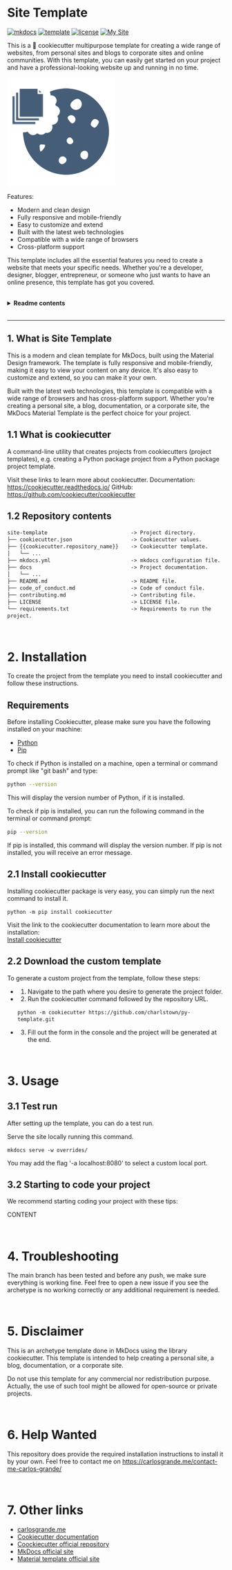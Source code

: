 # Site Template

[![mkdocs](https://img.shields.io/badge/mkdocs-1.4-blue)](https://www.mkdocs.org/)
[![template](https://img.shields.io/badge/template-material-dd2e57)](https://squidfunk.github.io/mkdocs-material/)
[![license](https://img.shields.io/badge/license-MIT-green.svg?logo=cachet&style=flat&logoColor=green)](https://opensource.org/licenses/MIT)
[![My Site](https://img.shields.io/badge/about%20me-carlosgrande.me-red?style=flat&logo=aboutdotme&logoColor=red)](https://carlosgrande.me/)

This is a 🍪 cookiecutter multipurpose template for creating a wide range of websites, from personal sites and blogs to corporate sites and online communities. With this template, you can easily get started on your project and have a professional-looking website up and running in no time.

![Logo](docs/assets/images/logo.png)

Features:

- Modern and clean design
- Fully responsive and mobile-friendly
- Easy to customize and extend
- Built with the latest web technologies
- Compatible with a wide range of browsers
- Cross-platform support


This template includes all the essential features you need to create a website that meets your specific needs. Whether you're a developer, designer, blogger, entrepreneur, or someone who just wants to have an online presence, this template has got you covered.

</br>

<details><summary><b>Readme contents</b></summary>

- [Site Template](#site-template)
  - [1. What is Site Template](#1-what-is-site-template)
  - [1.1 What is cookiecutter](#11-what-is-cookiecutter)
  - [1.2 Repository contents](#12-repository-contents)
- [2. Installation](#2-installation)
  - [Requirements](#requirements)
  - [2.1 Install cookiecutter](#21-install-cookiecutter)
  - [2.2 Download the custom template](#22-download-the-custom-template)
- [3. Usage](#3-usage)
  - [3.1 Test run](#31-test-run)
  - [3.2 Starting to code your project](#32-starting-to-code-your-project)
- [4. Troubleshooting](#4-troubleshooting)
- [5. Disclaimer](#5-disclaimer)
- [6. Help Wanted](#6-help-wanted)
- [7. Other links](#7-other-links)

</details>

</br>

---

## 1. What is Site Template

This is a modern and clean template for MkDocs, built using the Material Design framework. The template is fully responsive and mobile-friendly, making it easy to view your content on any device. It's also easy to customize and extend, so you can make it your own.

Built with the latest web technologies, this template is compatible with a wide range of browsers and has cross-platform support. Whether you're creating a personal site, a blog, documentation, or a corporate site, the MkDocs Material Template is the perfect choice for your project.


## 1.1 What is cookiecutter

A command-line utility that creates projects from cookiecutters (project templates), e.g. creating a Python package project from a Python package project template.

Visit these links to learn more about cookiecutter.
Documentation: https://cookiecutter.readthedocs.io/
GitHub: https://github.com/cookiecutter/cookiecutter


## 1.2 Repository contents

```
site-template                           -> Project directory.
├── cookiecutter.json                   -> Cookiecutter values.
├── {{cookiecutter.repository_name}}    -> Cookiecutter template.
│   └── ...
├── mkdocs.yml                          -> mkdocs configuration file.
├── docs                                -> Project documentation.
│   └── ...
├── README.md                           -> README file.
├── code_of_conduct.md                  -> Code of conduct file.
├── contributing.md                     -> Contributing file.
├── LICENSE                             -> LICENSE file.
└── requirements.txt                    -> Requirements to run the project.
```

</br>

# 2. Installation

To create the project from the template you need to install cookiecutter and follow these instructions.


## Requirements

Before installing Cookiecutter, please make sure you have the following installed on your machine:
- [Python](https://www.python.org/downloads/)
- [Pip](https://pip.pypa.io/en/stable/installation/)

To check if Python is installed on a machine, open a terminal or command prompt like "git bash" and type:

```bash
python --version
```
This will display the version number of Python, if it is installed.

To check if pip is installed, you can run the following command in the terminal or command prompt:
```bash
pip --version
```
If pip is installed, this command will display the version number. If pip is not installed, you will receive an error message.


## 2.1 Install cookiecutter

Installing cookiecutter package is very easy, you can simply run the next command to install it.
```
python -m pip install cookiecutter
```

Visit the link to the cookiecutter documentation to learn more about the installation:  
[Install cookiecutter](https://cookiecutter.readthedocs.io/en/stable/installation.html#install-cookiecutter)


## 2.2 Download the custom template

To generate a custom project from the template, follow these steps:
- 1. Navigate to the path where you desire to generate the project folder.
- 2. Run the cookiecutter command followed by the repository URL.
  ```
  python -m cookiecutter https://github.com/charlstown/py-template.git
  ```
- 3. Fill out the form in the console and the project will be generated at the end.

</br>

# 3. Usage

## 3.1 Test run

After setting up the template, you can do a test run.

Serve the site locally running this command.
```
mkdocs serve -w overrides/
```

You may add the flag '-a localhost:8080' to select a custom local port.


## 3.2 Starting to code your project

We recommend starting coding your project with these tips:

CONTENT

</br>

# 4. Troubleshooting

The main branch has been tested and before any push, we make sure everything is working fine.
Feel free to open a new issue if you see the archetype is no working correctly or any additional requirement is needed.

</br>

# 5. Disclaimer

This is an archetype template done in MkDocs using the library cookiecutter. This template is intended to help creating a personal site, a blog, documentation, or a corporate site.

Do not use this template for any commercial nor redistribution purpose. Actually, the use of such tool might be allowed for open-source or private projects.

</br>

# 6. Help Wanted

This repository does provide the required installation instructions to install it by your own.
Feel free to contact me on https://carlosgrande.me/contact-me-carlos-grande/

</br>

# 7. Other links

- [carlosgrande.me](https://carlosgrande.me/)
- [Cookiecutter documentation]( https://cookiecutter.readthedocs.io/)
- [Coockiecutter official repository](https://github.com/cookiecutter/cookiecutter)
- [MkDocs official site](https://www.mkdocs.org/)
- [Material template official site](https://squidfunk.github.io/mkdocs-material/)